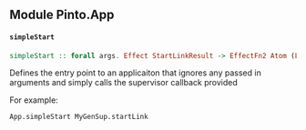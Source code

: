 ## Module Pinto.App

#### `simpleStart`

``` purescript
simpleStart :: forall args. Effect StartLinkResult -> EffectFn2 Atom (List args) StartLinkResult
```

Defines the entry point to an applicaiton that ignores any passed in arguments and simply calls the supervisor callback provided

For example:

```purescript
App.simpleStart MyGenSup.startLink
```


